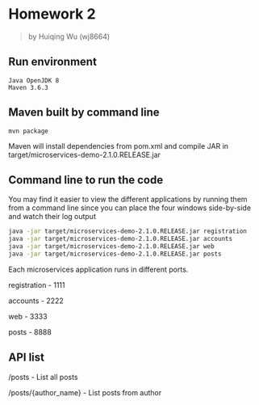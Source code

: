 # Homework 2
> by  Huiqing Wu (wj8664)

## Run environment 
    Java OpenJDK 8
    Maven 3.6.3

## Maven built by command line
```
mvn package
```

Maven will install dependencies from pom.xml and compile JAR in target/microservices-demo-2.1.0.RELEASE.jar

## Command line to run the code
You may find it easier to view the different applications by running them from a command line since you can place the four windows side-by-side and watch their log output

```sh
java -jar target/microservices-demo-2.1.0.RELEASE.jar registration
java -jar target/microservices-demo-2.1.0.RELEASE.jar accounts
java -jar target/microservices-demo-2.1.0.RELEASE.jar web
java -jar target/microservices-demo-2.1.0.RELEASE.jar posts
```

Each microservices application runs in different ports.

registration - 1111

accounts - 2222

web - 3333

posts - 8888

## API list

/posts - List all posts

/posts/{author_name} - List posts from author